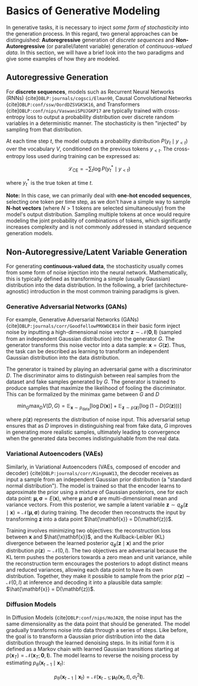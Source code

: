 # Basics of Generative Modeling

In generative tasks, it is necessary to inject *some form of stochasticity* into the generation process. In this regard, two general approaches can be distinguished: **Autoregressive** generation of *discrete sequences* and **Non-Autoregressive** (or parallel/latent variable) generation of *continuous-valued data*.
In this section, we will have a brief look into the two paradigms and give some examples of how they are modeled.

## Autoregressive Generation

For **discrete sequences**, models such as Recurrent Neural Networks (RNNs) {cite}`DBLP:journals/cogsci/Elman90`, Causal Convolutional Networks {cite}`DBLP:conf/ssw/OordDZSVGKSK16`, and Transformers {cite}`DBLP:conf/nips/VaswaniSPUJGKP17` are typically trained with cross-entropy loss to output a probability distribution over discrete random variables in a deterministic manner. The stochasticity is then "injected" by sampling from that distribution.

At each time step $t$, the model outputs a probability distribution $P(y_t \mid y_{<t})$ over the vocabulary $V$, conditioned on the previous tokens $y_{<t}$. The cross-entropy loss used during training can be expressed as:

$$
\mathcal{L}_{\text{CE}} = -\sum_{t} \log P(y_t^* \mid y_{<t})
$$

where $y_t^*$ is the true token at time $t$.

**Note:** In this case, we can primarily deal with **one-hot encoded sequences**, selecting one token per time step, as we don't have a simple way to sample **N-hot vectors** (where $N > 1$ tokens are selected simultaneously) from the model's output distribution. Sampling multiple tokens at once would require modeling the joint probability of combinations of tokens, which significantly increases complexity and is not commonly addressed in standard sequence generation models.

## Non-Autoregressive/Latent Variable Generation

For generating **continuous-valued data**, the stochasticity usually comes from some form of noise injection into the neural network.
Mathematically, this is typically defined as transforming a simple (usually Gaussian) distribution into the data distribution.
In the following, a brief (architecture-agnostic) introduction in the most common training paradigms is given.

### Generative Adversarial Networks (GANs)

For example, Generative Adversarial Networks (GANs) {cite}`DBLP:journals/corr/GoodfellowPMXWOCB14` in their basic form inject noise by inputting a high-dimensional noise vector
$\mathbf{z} \sim \mathcal{N}(\mathbf{0}, \mathbf{I})$ (sampled from an independent Gaussian distribution) into the generator $G$.
The generator transforms this noise vector into a data sample: $\mathbf{x} = G(\mathbf{z})$.
Thus, the task can be described as learning to transform an independent Gaussian distribution into the data distribution.

The generator is trained by playing an adversarial game with a discriminator $D$. 
The discriminator aims to distinguish between real samples from the dataset and fake samples generated by $G$. 
The generator is trained to produce samples that maximize the likelihood of fooling the discriminator. 
This can be formalized by the minimax game between $G$ and $D$

$$
\min_G \max_D V(D, G) = \mathbb{E}_{\mathbf{x} \sim p_{\text{data}}} [\log D(\mathbf{x})] + \mathbb{E}_{\mathbf{z} \sim p(\mathbf{z})} [\log (1 - D(G(\mathbf{z})))]
$$

where $p(\mathbf{z})$ represents the distribution of noise input. 
This adversarial setup ensures that as $D$ improves in distinguishing real from fake data, 
$G$ improves in generating more realistic samples, ultimately leading to convergence when the generated data becomes indistinguishable from the real data.

### Variational Autoencoders (VAEs)

Similarly, in Variational Autoencoders (VAEs, composed of encoder and decoder) {cite}`DBLP:journals/corr/KingmaW13`, the decoder receives as input a sample from an independent Gaussian prior distribution (a "standard normal distribution"). 
The model is trained so that the encoder learns to approximate the prior using a mixture of Gaussian posteriors, one for each data point: 
$\boldsymbol{\mu}, \boldsymbol{\sigma} = E(\mathbf{x})$, where $\boldsymbol{\mu}$ and $\boldsymbol{\sigma}$ are multi-dimensional mean and variance vectors.
From this posterior, we sample a latent variable $\mathbf{z} \sim q_{\phi}(\mathbf{z} \mid \mathbf{x}) = \mathcal{N}(\boldsymbol{\mu}, \boldsymbol{\sigma})$ during training. 
The decoder then reconstructs the input by transforming $\mathbf{z}$ into a data point $\hat{\mathbf{x}} = D(\mathbf{z})$.

Training involves minimizing two objectives: the reconstruction loss between $\mathbf{x}$ and $\hat{\mathbf{x}}$, and the Kullback-Leibler (KL) divergence
between the learned posterior $q_{\phi}(\mathbf{z} \mid \mathbf{x})$ and the prior distribution $p(\mathbf{z}) \sim \mathcal{N}(0, I)$.
The two objectives are adversarial because the KL term pushes the posteriors towards a zero mean and unit variance, while the reconstruction term encourages the posteriors to adopt distinct means and reduced variances, allowing each data point to have its own distribution.
Together, they make it possible to sample from the prior $p(\mathbf{z}) \sim \mathcal{N}(0, I)$ at inference and decoding it into a plausible data sample: $\hat{\mathbf{x}} = D(\mathbf{z})$.


### Diffusion Models

In Diffusion Models {cite}`DBLP:conf/nips/HoJA20`, the noise input has the same dimensionality as the data point that should be generated. 
The model gradually transforms noise into data through a series of steps.
Like before, the goal is to transform a Gaussian prior distribution into the data distribution through the learned denoising steps.
In its initial form it is defined as a Markov chain with learned Gaussian transitions starting at $p(\mathbf{x}_T) = \mathcal{N}(\mathbf{x}_T; \mathbf{0}, \mathbf{I})$.
The model learns to reverse the noising process by estimating $p_{\theta}(\mathbf{x}_{t-1} \mid \mathbf{x}_t)$:

   $$
   p_{\theta}(\mathbf{x}_{t-1} \mid \mathbf{x}_t) = \mathcal{N}(\mathbf{x}_{t-1}; \boldsymbol{\mu}_{\theta}(\mathbf{x}_t, t), \sigma_t^2 \mathbf{I}).
   $$